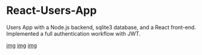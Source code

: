# React-Users-App
Users App with a Node.js backend, sqlite3 database, and a React front-end. Implemented a full authentication workflow with JWT. 

[img](1)
[img](2.png)
[img](3.png)

